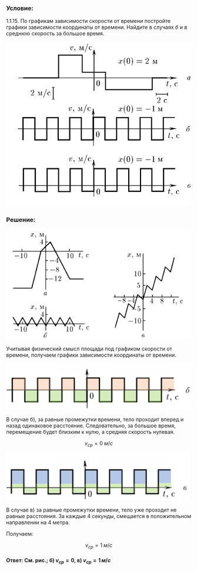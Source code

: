 ###  Условие:

$1.1.15.$ По графикам зависимости скорости от времени постройте графики зависимости координаты от времени. Найдите в случаях $б$ и $в$ среднюю скорость за большое время.

![ Для 1.1.15 |956x849, 59%](../../img/1.1.15/statement.png)

###  Решение:

![ Графики зависимости координаты от времени |571x338, 67%](../../img/1.1.15/sol.png)

Учитывая физический смысл площади под графиком скорости от времени, получаем графики зависимости координаты от времени.

![ График б) зависимости скорости от времени |1552x395, 67%](../../img/1.1.15/graph1.png)

В случае б), за равные промежутки времени, тело проходит вперед и назад одинаковое расстояние. Следовательно, за большое время, перемещение будет близким к нулю, а средняя скорость нулевая.

$$
v_{ср} = 0 \; м/с
$$

![ График в) зависимости скорости от времени |1561x400, 67%](../../img/1.1.15/graph2.png)

В случае в) за равные промежутки времени, тело уже проходит не равные расстояния. За каждые 4 секунды, смещается в положительном направлении на 4 метра.

Получаем:

$$
v_{ср} = 1 \; м/с
$$

####  Ответ: См. рис.; б) $v_{ср} = 0$, в) $v_{ср} = 1 \, м/с$
